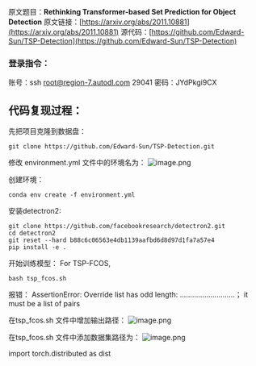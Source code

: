 原文题目：**Rethinking Transformer-based Set Prediction for Object Detection**
原文链接：[https://arxiv.org/abs/2011.10881](https://arxiv.org/abs/2011.10881)
源代码：[https://github.com/Edward-Sun/TSP-Detection](https://github.com/Edward-Sun/TSP-Detection)


### 登录指令：
账号：ssh  root@region-7.autodl.com  29041
密码：JYdPkgi9CX
## 代码复现过程：
先把项目克隆到数据盘：
```
git clone https://github.com/Edward-Sun/TSP-Detection.git
```
修改 environment.yml 文件中的环境名为：
![image.png](https://cdn.nlark.com/yuque/0/2022/png/22838017/1666610302752-525addc4-b524-4ddd-b143-6a923155c472.png#averageHue=%23f4f2f2&clientId=u0055cab1-84af-4&from=paste&height=83&id=uee022c37&originHeight=165&originWidth=941&originalType=binary&ratio=1&rotation=0&showTitle=false&size=14647&status=done&style=none&taskId=u986fe280-e4cf-4048-b6da-733482fa261&title=&width=470.5)

创建环境：
```
conda env create -f environment.yml
```
安装detectron2:
```
git clone https://github.com/facebookresearch/detectron2.git
cd detectron2
git reset --hard b88c6c06563e4db1139aafbd6d8d97d1fa7a57e4
pip install -e .
```
开始训练模型：
For TSP-FCOS,
```
bash tsp_fcos.sh
```
报错：
AssertionError: Override list has odd length: ...........................； it must be a list of pairs

在tsp_fcos.sh 文件中增加输出路径：
![image.png](https://cdn.nlark.com/yuque/0/2022/png/22838017/1666610707281-96d85395-9482-4754-9fb9-c1310a723227.png#averageHue=%23f8f4f4&clientId=u0055cab1-84af-4&from=paste&height=148&id=u1ef31718&originHeight=295&originWidth=1206&originalType=binary&ratio=1&rotation=0&showTitle=false&size=64361&status=done&style=none&taskId=ue0cae7dc-6db1-4694-a7d6-2232ba435d7&title=&width=603)

在tsp_fcos.sh 文件中添加数据集路径为：
![image.png](https://cdn.nlark.com/yuque/0/2022/png/22838017/1666786333163-b8761188-976c-49cf-b52c-463d64123544.png#averageHue=%23fcfcfc&clientId=uda081c0c-11ea-4&from=paste&height=105&id=uec0abc30&originHeight=209&originWidth=1875&originalType=binary&ratio=1&rotation=0&showTitle=false&size=18904&status=done&style=none&taskId=ubf5eec3c-3987-4a9d-b9a4-70f80ca43a0&title=&width=937.5)


import torch.distributed as dist
